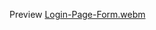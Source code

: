  Preview
[Login-Page-Form.webm](https://user-images.githubusercontent.com/72277295/187069843-3083923b-6ee0-492b-8900-89ea43df7c15.webm)
